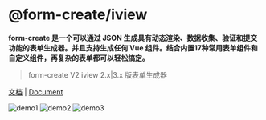 # @form-create/iview
**form-create 是一个可以通过 JSON 生成具有动态渲染、数据收集、验证和提交功能的表单生成器。并且支持生成任何 Vue 组件。结合内置17种常用表单组件和自定义组件，再复杂的表单都可以轻松搞定。**
> form-create V2 iview 2.x|3.x 版表单生成器

[文档](http://form-create.com/v2/iview/) | [Document](http://form-create.com/en/v2/iview/)

![demo1](https://raw.githubusercontent.com/xaboy/form-create/dev/images/demo-live3.gif)
![demo2](https://raw.githubusercontent.com/xaboy/form-create/dev/images/demo-live2.gif)
![demo3](https://github.com/xaboy/form-create/blob/dev/images/demo-group.gif?raw=true)
